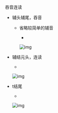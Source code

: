 吞音连读

- 辅头辅尾，吞音

  - 省略较简单的辅音

    - 

      ![img](https://img.mubu.com/document_image/93c51969-76ca-4b99-a81c-c88c7da4160a-4093910.jpg)

- 辅结元头，连读

  - 

    ![img](https://img.mubu.com/document_image/60d13353-e6f2-4770-935f-4b5ad77ca242-4093910.jpg)

- t结尾

  - 

    ![img](https://img.mubu.com/document_image/15725c77-f5ba-42a1-8590-47fc721d7cd0-4093910.jpg)
